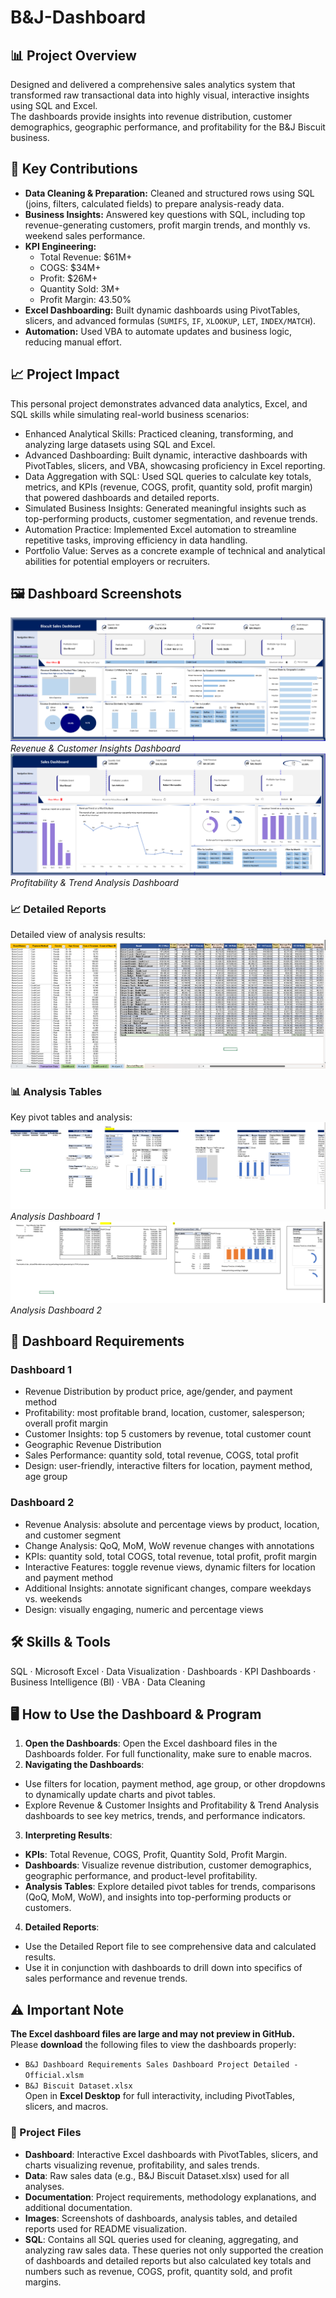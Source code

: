 # B&J-Dashboard

## 📊 Project Overview
Designed and delivered a comprehensive sales analytics system that transformed raw transactional data into highly visual, interactive insights using SQL and Excel.  
The dashboards provide insights into revenue distribution, customer demographics, geographic performance, and profitability for the B&J Biscuit business.

## 🔑 Key Contributions
- **Data Cleaning & Preparation:** Cleaned and structured rows using SQL (joins, filters, calculated fields) to prepare analysis-ready data.  
- **Business Insights:** Answered key questions with SQL, including top revenue-generating customers, profit margin trends, and monthly vs. weekend sales performance.  
- **KPI Engineering:**  
  - Total Revenue: $61M+  
  - COGS: $34M+ 
  - Profit: $26M+  
  - Quantity Sold: 3M+ 
  - Profit Margin: 43.50%  
- **Excel Dashboarding:** Built dynamic dashboards using PivotTables, slicers, and advanced formulas (`SUMIFS`, `IF`, `XLOOKUP`, `LET`, `INDEX/MATCH`).  
- **Automation:** Used VBA to automate updates and business logic, reducing manual effort.

## 📈 Project Impact
This personal project demonstrates advanced data analytics, Excel, and SQL skills while simulating real-world business scenarios:
- Enhanced Analytical Skills: Practiced cleaning, transforming, and analyzing large datasets using SQL and Excel.
- Advanced Dashboarding: Built dynamic, interactive dashboards with PivotTables, slicers, and VBA, showcasing proficiency in Excel reporting.
- Data Aggregation with SQL: Used SQL queries to calculate key totals, metrics, and KPIs (revenue, COGS, profit, quantity sold, profit margin) that powered dashboards and detailed reports.
- Simulated Business Insights: Generated meaningful insights such as top-performing products, customer segmentation, and revenue trends.
- Automation Practice: Implemented Excel automation to streamline repetitive tasks, improving efficiency in data handling.
- Portfolio Value: Serves as a concrete example of technical and analytical abilities for potential employers or recruiters.
  
## 🖼️ Dashboard Screenshots
![Dashboard 1](Images/Dashboard1.png)  
*Revenue & Customer Insights Dashboard*
![Dashboard 2](Images/Dashboard2.png)  
*Profitability & Trend Analysis Dashboard*

### 📈 Detailed Reports
Detailed view of analysis results:
![Detailed Report](Images/Detailed%20Report.png)

### 📊 Analysis Tables
Key pivot tables and analysis:
![Analysis 1](Images/Analysis%201.png)  
*Analysis Dashboard 1*
![Analysis 2](Images/Analysis%202.png)
*Analysis Dashboard 2*

## 📌 Dashboard Requirements

### **Dashboard 1**
- Revenue Distribution by product price, age/gender, and payment method  
- Profitability: most profitable brand, location, customer, salesperson; overall profit margin  
- Customer Insights: top 5 customers by revenue, total customer count  
- Geographic Revenue Distribution  
- Sales Performance: quantity sold, total revenue, COGS, total profit  
- Design: user-friendly, interactive filters for location, payment method, age group  

### **Dashboard 2**
- Revenue Analysis: absolute and percentage views by product, location, and customer segment  
- Change Analysis: QoQ, MoM, WoW revenue changes with annotations  
- KPIs: quantity sold, total COGS, total revenue, total profit, profit margin  
- Interactive Features: toggle revenue views, dynamic filters for location and payment method  
- Additional Insights: annotate significant changes, compare weekdays vs. weekends  
- Design: visually engaging, numeric and percentage views  

## 🛠️ Skills & Tools
SQL · Microsoft Excel · Data Visualization · Dashboards · KPI Dashboards · Business Intelligence (BI) · VBA · Data Cleaning  

## 🖥️ How to Use the Dashboard & Program
1. **Open the Dashboards**:
Open the Excel dashboard files in the Dashboards folder. For full functionality, make sure to enable macros.
2. **Navigating the Dashboards**:
- Use filters for location, payment method, age group, or other dropdowns to dynamically update charts and pivot tables.
- Explore Revenue & Customer Insights and Profitability & Trend Analysis dashboards to see key metrics, trends, and performance indicators.
3. **Interpreting Results**:
- **KPIs**: Total Revenue, COGS, Profit, Quantity Sold, Profit Margin.
- **Dashboards**: Visualize revenue distribution, customer demographics, geographic performance, and product-level profitability.
- **Analysis Tables**: Explore detailed pivot tables for trends, comparisons (QoQ, MoM, WoW), and insights into top-performing products or customers.
4. **Detailed Reports**:
- Use the Detailed Report file to see comprehensive data and calculated results.
- Use it in conjunction with dashboards to drill down into specifics of sales performance and revenue trends.

## ⚠️ Important Note
**The Excel dashboard files are large and may not preview in GitHub.**  
Please **download** the following files to view the dashboards properly:  
- `B&J Dashboard Requirements Sales Dashboard Project Detailed - Official.xlsm`  
- `B&J Biscuit Dataset.xlsx`  
Open in **Excel Desktop** for full interactivity, including PivotTables, slicers, and macros.

### 📂 Project Files
- **Dashboard**: Interactive Excel dashboards with PivotTables, slicers, and charts visualizing revenue, profitability, and sales trends.
- **Data**: Raw sales data (e.g., B&J Biscuit Dataset.xlsx) used for all analyses.
- **Documentation**: Project requirements, methodology explanations, and additional documentation.
- **Images**: Screenshots of dashboards, analysis tables, and detailed reports used for README visualization.
- **SQL**: Contains all SQL queries used for cleaning, aggregating, and analyzing raw sales data. These queries not only supported the creation of dashboards and detailed reports but also calculated key totals and numbers such as revenue, COGS, profit, quantity sold, and profit margins.

